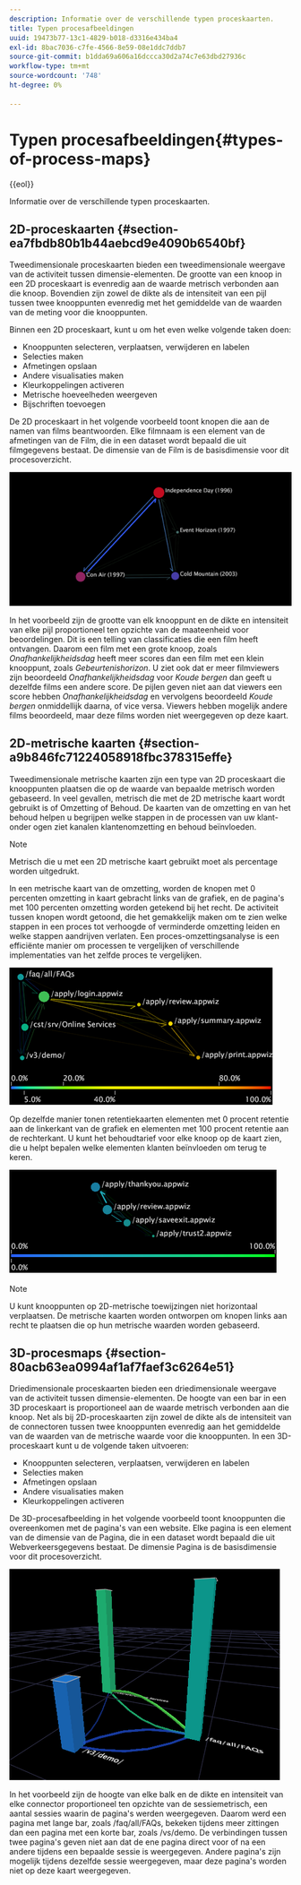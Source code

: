 ```yaml
---
description: Informatie over de verschillende typen proceskaarten.
title: Typen procesafbeeldingen
uuid: 19473b77-13c1-4829-b018-d3316e434ba4
exl-id: 8bac7036-c7fe-4566-8e59-08e1ddc7ddb7
source-git-commit: b1dda69a606a16dccca30d2a74c7e63dbd27936c
workflow-type: tm+mt
source-wordcount: '748'
ht-degree: 0%

---
```


# Typen procesafbeeldingen{#types-of-process-maps}

{{eol}}

Informatie over de verschillende typen proceskaarten.

## 2D-proceskaarten {#section-ea7fbdb80b1b44aebcd9e4090b6540bf}

Tweedimensionale proceskaarten bieden een tweedimensionale weergave van de activiteit tussen dimensie-elementen. De grootte van een knoop in een 2D proceskaart is evenredig aan de waarde metrisch verbonden aan die knoop. Bovendien zijn zowel de dikte als de intensiteit van een pijl tussen twee knooppunten evenredig met het gemiddelde van de waarden van de meting voor die knooppunten.

Binnen een 2D proceskaart, kunt u om het even welke volgende taken doen:

* Knooppunten selecteren, verplaatsen, verwijderen en labelen
* Selecties maken
* Afmetingen opslaan
* Andere visualisaties maken
* Kleurkoppelingen activeren
* Metrische hoeveelheden weergeven
* Bijschriften toevoegen

De 2D proceskaart in het volgende voorbeeld toont knopen die aan de namen van films beantwoorden. Elke filmnaam is een element van de afmetingen van de Film, die in een dataset wordt bepaald die uit filmgegevens bestaat. De dimensie van de Film is de basisdimensie voor dit procesoverzicht.

![](assets/vis_2DProcessMap_MovieNodes.png)

In het voorbeeld zijn de grootte van elk knooppunt en de dikte en intensiteit van elke pijl proportioneel ten opzichte van de maateenheid voor beoordelingen. Dit is een telling van classificaties die een film heeft ontvangen. Daarom een film met een grote knoop, zoals *Onafhankelijkheidsdag* heeft meer scores dan een film met een klein knooppunt, zoals *Gebeurtenishorizon*. U ziet ook dat er meer filmviewers zijn beoordeeld *Onafhankelijkheidsdag* voor *Koude bergen* dan geeft u dezelfde films een andere score. De pijlen geven niet aan dat viewers een score hebben *Onafhankelijkheidsdag* en vervolgens beoordeeld *Koude bergen* onmiddellijk daarna, of vice versa. Viewers hebben mogelijk andere films beoordeeld, maar deze films worden niet weergegeven op deze kaart.

## 2D-metrische kaarten {#section-a9b846fc71224058918fbc378315effe}

Tweedimensionale metrische kaarten zijn een type van 2D proceskaart die knooppunten plaatsen die op de waarde van bepaalde metrisch worden gebaseerd. In veel gevallen, metrisch die met de 2D metrische kaart wordt gebruikt is of Omzetting of Behoud. De kaarten van de omzetting en van het behoud helpen u begrijpen welke stappen in de processen van uw klant-onder ogen ziet kanalen klantenomzetting en behoud beïnvloeden.

>[!NOTE]
>
>Metrisch die u met een 2D metrische kaart gebruikt moet als percentage worden uitgedrukt.

In een metrische kaart van de omzetting, worden de knopen met 0 percenten omzetting in kaart gebracht links van de grafiek, en de pagina&#39;s met 100 percenten omzetting worden getekend bij het recht. De activiteit tussen knopen wordt getoond, die het gemakkelijk maken om te zien welke stappen in een proces tot verhoogde of verminderde omzetting leiden en welke stappen aandrijven verlaten. Een proces-omzettingsanalyse is een efficiënte manier om processen te vergelijken of verschillende implementaties van het zelfde proces te vergelijken.

![](assets/vis_2DMetricMap_Conversion.png)

Op dezelfde manier tonen retentiekaarten elementen met 0 procent retentie aan de linkerkant van de grafiek en elementen met 100 procent retentie aan de rechterkant. U kunt het behoudtarief voor elke knoop op de kaart zien, die u helpt bepalen welke elementen klanten beïnvloeden om terug te keren.

![](assets/vis_2DMetricMap_Retention.png)

>[!NOTE]
>
>U kunt knooppunten op 2D-metrische toewijzingen niet horizontaal verplaatsen. De metrische kaarten worden ontworpen om knopen links aan recht te plaatsen die op hun metrische waarden worden gebaseerd.

## 3D-procesmaps {#section-80acb63ea0994af1af7faef3c6264e51}

Driedimensionale proceskaarten bieden een driedimensionale weergave van de activiteit tussen dimensie-elementen. De hoogte van een bar in een 3D proceskaart is proportioneel aan de waarde metrisch verbonden aan die knoop. Net als bij 2D-proceskaarten zijn zowel de dikte als de intensiteit van de connectoren tussen twee knooppunten evenredig aan het gemiddelde van de waarden van de metrische waarde voor die knooppunten. In een 3D-proceskaart kunt u de volgende taken uitvoeren:

* Knooppunten selecteren, verplaatsen, verwijderen en labelen
* Selecties maken
* Afmetingen opslaan
* Andere visualisaties maken
* Kleurkoppelingen activeren

De 3D-procesafbeelding in het volgende voorbeeld toont knooppunten die overeenkomen met de pagina&#39;s van een website. Elke pagina is een element van de dimensie van de Pagina, die in een dataset wordt bepaald die uit Webverkeersgegevens bestaat. De dimensie Pagina is de basisdimensie voor dit procesoverzicht.

![](assets/vis_3DProcessMap_PageNodes.png)

In het voorbeeld zijn de hoogte van elke balk en de dikte en intensiteit van elke connector proportioneel ten opzichte van de sessiemetrisch, een aantal sessies waarin de pagina&#39;s werden weergegeven. Daarom werd een pagina met lange bar, zoals /faq/all/FAQs, bekeken tijdens meer zittingen dan een pagina met een korte bar, zoals /vs/demo. De verbindingen tussen twee pagina&#39;s geven niet aan dat de ene pagina direct voor of na een andere tijdens een bepaalde sessie is weergegeven. Andere pagina&#39;s zijn mogelijk tijdens dezelfde sessie weergegeven, maar deze pagina&#39;s worden niet op deze kaart weergegeven.
